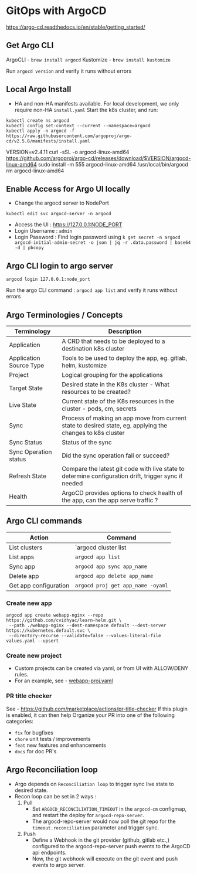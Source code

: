 # GitOps with ArgoCD

https://argo-cd.readthedocs.io/en/stable/getting_started/

## Get Argo CLI

ArgoCLI - `brew install argocd`
Kustomize - `brew install kustomize`

Run `argocd version` and verify it runs without errors

## Local Argo Install

- HA and non-HA manifests available. For local development, we only require non-HA `install.yaml`
  Start the k8s cluster, and run:

```shell
kubectl create ns argocd
kubectl config set-context --current --namespace=argocd
kubectl apply -n argocd -f https://raw.githubusercontent.com/argoproj/argo-cd/v2.5.8/manifests/install.yaml
```

VERSION=v2.4.11
curl -sSL -o
argocd-linux-amd64 https://github.com/argoproj/argo-cd/releases/download/$VERSION/argocd-linux-amd64
sudo install -m 555 argocd-linux-amd64 /usr/local/bin/argocd
rm argocd-linux-amd64

## Enable Access for Argo UI locally

- Change the argocd server to NodePort

```shell
kubectl edit svc argocd-server -n argocd
```

- Access the UI : https://127.0.0.1:NODE_PORT
- Login Username : `admin`
- Login Password : Find login password using
  `k get secret -n argocd argocd-initial-admin-secret -o json | jq -r .data.password | base64 -d | pbcopy`

## Argo CLI login to argo server

`argocd login 127.0.0.1:node_port`

Run the argo CLI command : `argocd app list` and verify it runs without errors

## Argo Terminologies / Concepts

| Terminology             | Description                                                                                                |
|-------------------------|------------------------------------------------------------------------------------------------------------|
| Application             | A CRD that needs to be deployed to a destination k8s cluster                                               |
| Application Source Type | Tools to be used to deploy the app, eg. gitlab, helm, kustomize                                            |
| Project                 | Logical grouping for the applications                                                                      |
| Target State            | Desired state in the K8s cluster - What resources to be created?                                           |
| Live State              | Current state of the K8s resources in the cluster - pods, cm, secrets                                      |
| Sync                    | Process of making an app move from current state to desired state, eg. applying the changes to k8s cluster |
| Sync Status             | Status of the sync                                                                                         |
| Sync Operation status   | Did the sync operation fail or succeed?                                                                    |
| Refresh State           | Compare the latest git code with live state to determine configuration drift, trigger sync if needed       |
| Health                  | ArgoCD provides options to check health of the app, can the app serve traffic ?                            |

## Argo CLI commands

| Action                | Command                           |
|-----------------------|-----------------------------------|
| List clusters         | `argocd cluster list              |
| List apps             | `argocd app list`                 |
| Sync app              | `argocd app sync app_name`        |
| Delete app            | `argocd app delete app_name`      |
| Get app configuration | `argocd proj get app_name -oyaml` |

### Create new app

```shell
argocd app create webapp-nginx --repo https://github.com/cvidhyac/learn-helm.git \
 --path ./webapp-nginx --dest-namespace default --dest-server https://kubernetes.default.svc \
 --directory-recurse --validate=false --values-literal-file values.yaml --upsert
 ```

### Create new project

- Custom projects can be created via yaml, or from UI with ALLOW/DENY rules.
- For an example, see - [webapp-proj.yaml](./webapp-proj.yaml)

### PR title checker

See - https://github.com/marketplace/actions/pr-title-checker
If this plugin is enabled, it can then help Organize your PR into one of the following categories:

- `fix` for bugfixes
- `chore` unit tests / improvements
- `feat` new features and enhancements
- `docs` for doc PR's

## Argo Reconciliation loop

- Argo depends on `Reconciliation loop` to trigger sync live state to desired state.
- Recon loop can be set in 2 ways :
    1. Pull
        - Set `ARGOCD_RECONCILIATION_TIMEOUT` in the `argocd-cm` configmap, and restart the deploy
          for `argocd-repo-server`.
        - The argocd-repo-server would now poll the git repo for the `timeout.reconciliation`
          parameter and trigger sync.
    2. Push
        - Define a Webhook in the git provider (github, gitlab etc.,) configured to the
          argocd-repo-server push events to the ArgoCD api endpoints.
        - Now, the git webhook will execute on the git event and push events to argo server.
